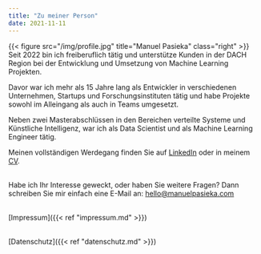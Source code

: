 ```yaml
---
title: "Zu meiner Person"
date: 2021-11-11
---
```


{{< figure src="/img/profile.jpg" title="Manuel Pasieka" class="right" >}}
Seit 2022 bin ich freiberuflich tätig und unterstütze Kunden in der DACH Region bei der Entwicklung und Umsetzung von Machine Learning Projekten.

Davor war ich mehr als 15 Jahre lang als Entwickler in verschiedenen Unternehmen, Startups und Forschungsinstituten tätig und habe Projekte sowohl im Alleingang als auch in Teams umgesetzt.

Neben zwei Masterabschlüssen in den Bereichen verteilte Systeme und Künstliche Intelligenz, war ich als Data Scientist und als Machine Learning Engineer tätig.

Meinen vollständigen Werdegang finden Sie auf [LinkedIn](https://linkedin.com/in/manuelpasieka) oder in meinem [CV](https://github.com/mapa17/CV/blob/master/Manuel_Pasieka.pdf).

\
Habe ich Ihr Interesse geweckt, oder haben Sie weitere Fragen? Dann schreiben Sie mir einfach eine E-Mail an: hello@manuelpasieka.com

\
[Impressum]({{< ref "impressum.md" >}})

\
[Datenschutz]({{< ref "datenschutz.md" >}})
